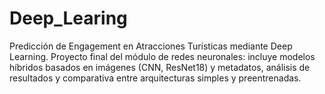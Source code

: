# Deep_Learing
Predicción de Engagement en Atracciones Turísticas mediante Deep Learning. Proyecto final del módulo de redes neuronales: incluye modelos híbridos basados en imágenes (CNN, ResNet18) y metadatos, análisis de resultados y comparativa entre arquitecturas simples y preentrenadas.
